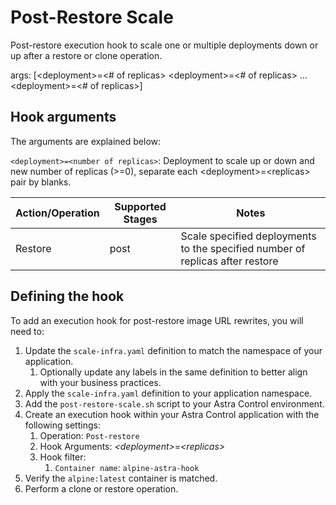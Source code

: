 # Post-Restore Scale

Post-restore execution hook to scale one or multiple deployments down or up after a restore or clone operation.

args: [\<deployment\>=<# of replicas>  \<deployment\>=<# of replicas> ... \<deployment\>=<# of replicas>]

## Hook arguments

The arguments are explained below:

`<deployment>=<number of replicas>`: Deployment to scale up or down and new number of replicas (>=0), separate each \<deployment\>=\<replicas\> pair by blanks.

| Action/Operation | Supported Stages |                 Notes                                                         |
| -----------------|------------------|-------------------------------------------------------------------------------|
| Restore          | post             | Scale specified deployments to the specified number of replicas after restore |

## Defining the hook

To add an execution hook for post-restore image URL rewrites, you will need to:

1. Update the `scale-infra.yaml` definition to match the namespace of your application.
    1. Optionally update any labels in the same definition to better align with your business practices.
1. Apply the `scale-infra.yaml` definition to your application namespace.
1. Add the `post-restore-scale.sh` script to your Astra Control environment.
1. Create an execution hook within your Astra Control application with the following settings:
    1. Operation: `Post-restore`
    1. Hook Arguments: *\<deployment\>*=*\<replicas\>* 
    1. Hook filter:
        1. `Container name`: `alpine-astra-hook`
1. Verify the `alpine:latest` container is matched.
1. Perform a clone or restore operation.
